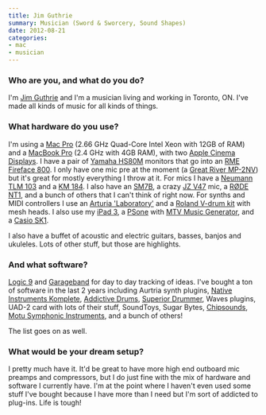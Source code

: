 ```yaml
---
title: Jim Guthrie
summary: Musician (Sword & Sworcery, Sound Shapes)
date: 2012-08-21
categories:
- mac
- musician
---
```


### Who are you, and what do you do?

I'm [Jim Guthrie](http://www.jimguthrie.org/ "Jim's website.") and I'm a musician living and working in Toronto, ON. I've made all kinds of music for all kinds of things.

### What hardware do you use?

I'm using a [Mac Pro][mac-pro] (2.66 GHz Quad-Core Intel Xeon with 12GB of RAM) and a [MacBook Pro][macbook-pro] (2.4 GHz with 4GB RAM), with two [Apple Cinema Displays][cinema-display]. I have a pair of [Yamaha HS80M][hs80m] monitors that go into an [RME Fireface 800][fireface-800]. I only have one mic pre at the moment (a [Great River MP-2NV][mp-2nv]) but it's great for mostly everything I throw at it. For mics I have a [Neumann TLM 103][tlm-103] and a [KM 184][km-184]. I also have an [SM7B][], a crazy [JZ V47][vintage-47] mic, a [RØDE NT1][nt1-a], and a bunch of others that I can't think of right now. For synths and MIDI controllers I use an [Arturia 'Laboratory'][laboratory] and a [Roland V-drum kit][td-4kx2] with mesh heads. I also use my [iPad 3][ipad-3], a [PSone][] with [MTV Music Generator][mtv-music-generator], and a [Casio SK1][sk-1].

I also have a buffet of acoustic and electric guitars, basses, banjos and ukuleles. Lots of other stuff, but those are highlights.

### And what software?

[Logic 9][logic-pro] and [Garageband][] for day to day tracking of ideas. I've bought a ton of software in the last 2 years including Aurtria synth plugins, [Native Instruments Komplete][komplete], [Addictive Drums][addictive-drums], [Superior Drummer][superior-drummer], Waves plugins, UAD-2 card with lots of their stuff, SoundToys, Sugar Bytes, [Chipsounds][], [Motu Symphonic Instruments][symphonic-instrument], and a bunch of others!

The list goes on as well.

### What would be your dream setup?

I pretty much have it. It'd be great to have more high end outboard mic preamps and compressors, but I do just fine with the mix of hardware and software I currently have. I'm at the point where I haven't even used some stuff I've bought because I have more than I need but I'm sort of addicted to plug-ins. Life is tough!

[addictive-drums]: http://web.archive.org/web/20160526230023/http://www.amazon.com/Hal-Leonard-Audio-Addictive-Drums/dp/B008FSQQ2K "Drum kit software."
[chipsounds]: https://www.plogue.com/products/chipsounds.html "An 8-bit sound-chip emulator."
[cinema-display]: https://en.wikipedia.org/wiki/Apple_Cinema_Display "An LCD display."
[fireface-800]: https://www.rme-audio.de/en_products_fireface_800.php "A FireWire audio interface."
[garageband]: https://www.apple.com/mac/garageband/ "An audio recording and editing tool for the Mac."
[hs80m]: https://usa.yamaha.com/products/proaudio/speakers/hs_series/ "Studio speakers."
[ipad-3]: https://www.apple.com/ipad/ "A tablet device with a retina display."
[km-184]: https://www.neumann.com/?cid=km180_description&id=current_microphones&lang=en "A miniature microphone."
[komplete]: https://www.native-instruments.com/en/catalog/komplete/ "An instruments and sound effect collection."
[laboratory]: http://web.archive.org/web/20140705151212/http://www.arturia.com/evolution/en/products/ALE/intro.html "A 49-key MIDI keyboard."
[logic-pro]: https://www.apple.com/logic-pro/ "A professional audio application for the Mac."
[mac-pro]: https://www.apple.com/mac-pro/ "The Intel-based Mac tower computer."
[macbook-pro]: https://www.apple.com/macbook-pro/ "A laptop."
[mp-2nv]: http://web.archive.org/web/20140711080149/http://www.amazon.com/Great-River-MP-2NV-Channel-Preamp/dp/B003Y583H0 "A two channel mic preamp."
[mtv-music-generator]: https://en.wikipedia.org/wiki/MTV_Music_Generator "A basic music creation tool."
[nt1-a]: https://www.rode.com:443/microphones/nt1-_a "A microphone."
[psone]: https://en.wikipedia.org/wiki/PlayStation_(console)#PSone "A smaller redesigned version of the original Playstation console."
[sk-1]: https://en.wikipedia.org/wiki/Casio_SK-1 "A 32 key synthesizer."
[sm7b]: https://www.shure.com:443/americas/products/microphones/sm/sm7b-vocal-microphone "A dynamic microphone."
[superior-drummer]: https://en.wikipedia.org/wiki/Superior_drummer_2.0 "A drum sampler."
[symphonic-instrument]: http://motu.com/products/software/msi "A sound library/instrument."
[td-4kx2]: https://www.roland.com/us/products/td-4kx2/ "A drum set."
[tlm-103]: https://www.neumann.com/?cid=tlm103_description&id=current_microphones&lang=en "A studio microphone."
[vintage-47]: http://web.archive.org/web/20170925013148/http://www.jzmic.com:80/en/products/18 "A microphone."
